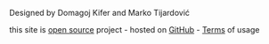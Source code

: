 
Designed by Domagoj Kifer and Marko Tijardović

this site is [open source](https://github.com/kiferd/farmebs-wp/) project - 
hosted on [GitHub](https://github.com/) - 
[Terms](/terms) of usage
